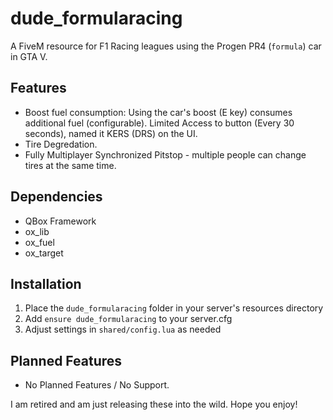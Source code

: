 # dude_formularacing

A FiveM resource for F1 Racing leagues using the Progen PR4 (`formula`) car in GTA V.

## Features
- Boost fuel consumption: Using the car's boost (E key) consumes additional fuel (configurable). Limited Access to button (Every 30 seconds), named it KERS (DRS) on the UI.
- Tire Degredation.
- Fully Multiplayer Synchronized Pitstop - multiple people can change tires at the same time.

## Dependencies
- QBox Framework
- ox_lib
- ox_fuel
- ox_target

## Installation
1. Place the `dude_formularacing` folder in your server's resources directory
2. Add `ensure dude_formularacing` to your server.cfg
3. Adjust settings in `shared/config.lua` as needed

## Planned Features
- No Planned Features / No Support.

I am retired and am just releasing these into the wild.
Hope you enjoy!
